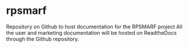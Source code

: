 # rpsmarf
Repository on Github to host documentation for the RPSMARF project
All the user and marketing documentation will be hosted on ReadtheDocs through the Github repository.
